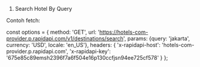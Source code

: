 1. Search Hotel By Query

Contoh fetch: 

const options = {
  method: 'GET',
  url: 'https://hotels-com-provider.p.rapidapi.com/v1/destinations/search',
  params: {query: 'jakarta', currency: 'USD', locale: 'en_US'},
  headers: {
    'x-rapidapi-host': 'hotels-com-provider.p.rapidapi.com',
    'x-rapidapi-key': '675e85c89emsh2396f7a6f504e16p130ccfjsn94ee725cf578'
  }
};